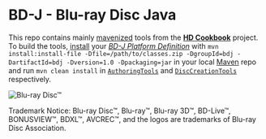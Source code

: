 # BD-J - Blu-ray Disc Java

This repo contains mainly [mavenized](http://maven.apache.org/) tools from the [**HD Cookbook**](http://java.net/projects/hdcookbook/) project. To build the tools, [install](http://maven.apache.org/guides/mini/guide-3rd-party-jars-local.html) your [*BD-J Platform Definition*](http://java.net/projects/hdcookbook/pages/BDJPlatformDefinition) with `mvn install:install-file -Dfile=/path/to/classes.zip -DgroupId=bdj -DartifactId=bdj -Dversion=1.0 -Dpackaging=jar` in your local [Maven](http://maven.apache.org/) repo and run `mvn clean install` in [`AuthoringTools`](AuthoringTools) and [`DiscCreationTools`](DiscCreationTools) respectively.


![Blu-ray Disc™](http://blu-raydisc.com/Images/bdalogo.png)

Trademark Notice:
Blu-ray Disc™, Blu-ray™, Blu-ray 3D™, BD-Live™, BONUSVIEW™, BDXL™, AVCREC™,
and the logos are trademarks of Blu-ray Disc Association.
